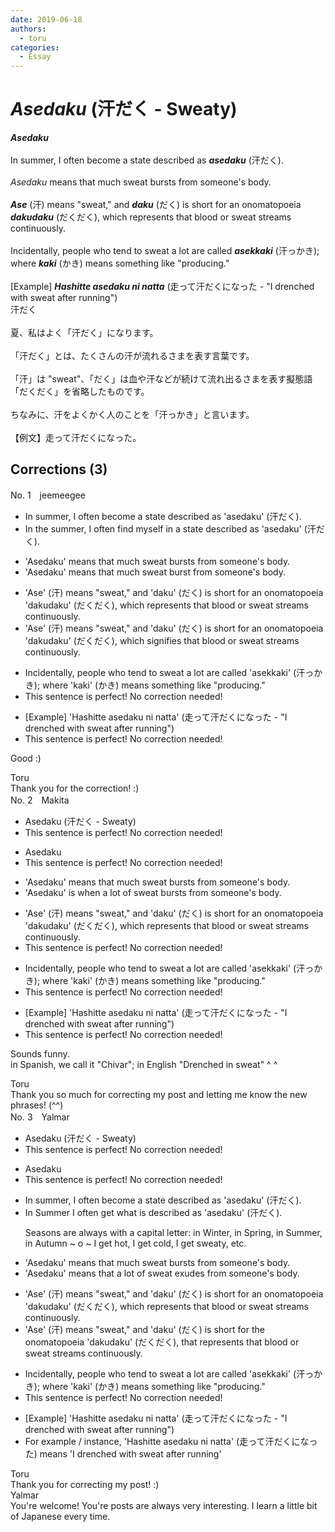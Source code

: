 ```yaml
---
date: 2019-06-18
authors:
  - toru
categories:
  - Essay
---
```


<h1 id="subject_show"><strong><em>Asedaku</strong></em> (汗だく - Sweaty)</h1>
<div class="date" hidden>Jun 18, 2019 23:00</div>
<div id="post"><div id="body_show_ori">
<strong><em>Asedaku</strong></em><br/><br/>In summer, I often become a state described as <strong><em>asedaku</em></strong> (汗だく).<br/><br/><em>Asedaku</em> means that much sweat bursts from someone's body.<br/><br/><strong><em>Ase</em></strong> (汗) means "sweat," and <strong><em>daku</em></strong> (だく) is short for an onomatopoeia <strong><em>dakudaku</em></strong> (だくだく), which represents that blood or sweat streams continuously.<br/><br/>Incidentally, people who tend to sweat a lot are called <strong><em>asekkaki</em></strong> (汗っかき); where <strong><em>kaki</em></strong> (かき) means something like "producing."<br/><br/>[Example] <strong><em>Hashitte asedaku ni natta</em></strong> (走って汗だくになった - "I drenched with sweat after running")
</div></div>

<!-- more -->

<div id="post_ja"><div id="body_show_mo">
汗だく<br/><br/>夏、私はよく「汗だく」になります。<br/><br/>「汗だく」とは、たくさんの汗が流れるさまを表す言葉です。<br/><br/>「汗」は "sweat"、「だく」は血や汗などが続けて流れ出るさまを表す擬態語「だくだく」を省略したものです。<br/><br/>ちなみに、汗をよくかく人のことを「汗っかき」と言います。<br/><br/>【例文】走って汗だくになった。
</div></div>

## Corrections (3)
<div id="block"><div class="first_name"> No. 1　<span class="just_name">jeemeegee</span></div><div id="block2">
<ul class="correction_field">
<li class="incorrect">In summer, I often become a state described as 'asedaku' (汗だく).</li>
<li class="corrected correct">
In <span class="f_bold">the </span>summer, I often <span class="f_bold">find myself in</span> a state described as 'asedaku' (汗だく).
</li>
</ul>
<ul class="correction_field">
<li class="incorrect">'Asedaku' means that much sweat bursts from someone's body.</li>
<li class="corrected correct">
'Asedaku' means that much sweat <span class="f_bold">burst</span> from someone's body.
</li>
</ul>
<ul class="correction_field">
<li class="incorrect">'Ase' (汗) means "sweat," and 'daku' (だく) is short for an onomatopoeia 'dakudaku' (だくだく), which represents that blood or sweat streams continuously.</li>
<li class="corrected correct">
'Ase' (汗) means "sweat," and 'daku' (だく) is short for an onomatopoeia 'dakudaku' (だくだく), which <span class="f_bold">signifies</span> that blood or sweat streams continuously.
</li>
</ul>
<ul class="correction_field">
<li class="incorrect">Incidentally, people who tend to sweat a lot are called 'asekkaki' (汗っかき); where 'kaki' (かき) means something like "producing."</li>
<li class="corrected perfect">This sentence is perfect! No correction needed!</li>
</ul>
<ul class="correction_field">
<li class="incorrect">[Example] 'Hashitte asedaku ni natta' (走って汗だくになった - "I drenched with sweat after running")</li>
<li class="corrected perfect">This sentence is perfect! No correction needed!</li>
</ul>
<p class="comment_small">
 Good :)
</p>

</div><div class="name"><span class="just_name">Toru</span><br>
Thank you for the correction! :)
</div>
</div>
<div id="block"><div class="first_name"> No. 2　<span class="just_name">Makita</span></div><div id="block2">
<ul class="correction_field">
<li class="incorrect">Asedaku (汗だく - Sweaty)</li>
<li class="corrected perfect">This sentence is perfect! No correction needed!</li>
</ul>
<ul class="correction_field">
<li class="incorrect">Asedaku</li>
<li class="corrected perfect">This sentence is perfect! No correction needed!</li>
</ul>
<ul class="correction_field">
<li class="incorrect">'Asedaku' means that much sweat bursts from someone's body.</li>
<li class="corrected correct">
'Asedaku' <span class="f_red">is when a lot of</span> sweat bursts from someone's body.
</li>
</ul>
<ul class="correction_field">
<li class="incorrect">'Ase' (汗) means "sweat," and 'daku' (だく) is short for an onomatopoeia 'dakudaku' (だくだく), which represents that blood or sweat streams continuously.</li>
<li class="corrected perfect">This sentence is perfect! No correction needed!</li>
</ul>
<ul class="correction_field">
<li class="incorrect">Incidentally, people who tend to sweat a lot are called 'asekkaki' (汗っかき); where 'kaki' (かき) means something like "producing."</li>
<li class="corrected perfect">This sentence is perfect! No correction needed!</li>
</ul>
<ul class="correction_field">
<li class="incorrect">[Example] 'Hashitte asedaku ni natta' (走って汗だくになった - "I drenched with sweat after running")</li>
<li class="corrected perfect">This sentence is perfect! No correction needed!</li>
</ul>
<p class="comment_small">
 Sounds funny.
 <br/>
 in Spanish, we call it "Chivar"; in English "Drenched in sweat" ^ ^
</p>

</div><div class="name"><span class="just_name">Toru</span><br>
Thank you so much for correcting my post and letting me know the new phrases! (^^)
</div>
</div>
<div id="block"><div class="first_name"> No. 3　<span class="just_name">Yalmar</span></div><div id="block2">
<ul class="correction_field">
<li class="incorrect">Asedaku (汗だく - Sweaty)</li>
<li class="corrected perfect">This sentence is perfect! No correction needed!</li>
</ul>
<ul class="correction_field">
<li class="incorrect">Asedaku</li>
<li class="corrected perfect">This sentence is perfect! No correction needed!</li>
</ul>
<ul class="correction_field">
<li class="incorrect">In summer, I often become a state described as 'asedaku' (汗だく).</li>
<li class="corrected correct">
<span class="f_red">In Summer</span> I often <span class="f_red">get what is</span> described as 'asedaku' (汗だく).
<p class="correction_comment">Seasons are always with a capital letter: in Winter, in Spring, in Summer, in Autumn ~ o ~ I get hot, I get cold, I get sweaty, etc.</p>
</li>
</ul>
<ul class="correction_field">
<li class="incorrect">'Asedaku' means that much sweat bursts from someone's body.</li>
<li class="corrected correct">
'Asedaku' means that <span class="f_red">a lot of</span> sweat <span class="f_red">exudes</span> from someone's body.
</li>
</ul>
<ul class="correction_field">
<li class="incorrect">'Ase' (汗) means "sweat," and 'daku' (だく) is short for an onomatopoeia 'dakudaku' (だくだく), which represents that blood or sweat streams continuously.</li>
<li class="corrected correct">
'Ase' (汗) means "sweat," and 'daku' (だく) is short for <span class="f_red">the</span> onomatopoeia 'dakudaku' (だくだく), <span class="f_red">that</span> represents that blood or sweat streams continuously.
</li>
</ul>
<ul class="correction_field">
<li class="incorrect">Incidentally, people who tend to sweat a lot are called 'asekkaki' (汗っかき); where 'kaki' (かき) means something like "producing."</li>
<li class="corrected perfect">This sentence is perfect! No correction needed!</li>
</ul>
<ul class="correction_field">
<li class="incorrect">[Example] 'Hashitte asedaku ni natta' (走って汗だくになった - "I drenched with sweat after running")</li>
<li class="corrected correct">
<span class="f_red">For example / instance,</span> 'Hashitte asedaku ni natta' (走って汗だくになった) <span class="f_red">means '</span>I drenched with sweat after running<span class="f_red">'</span>
</li>
</ul>
</div><div class="name"><span class="just_name">Toru</span><br>
Thank you for correcting my post! :)
</div>
<div class="name"><span class="just_name">Yalmar</span><br>
You're welcome! You're posts are always very interesting. I learn a little bit of Japanese every time.
</div>
</div>
